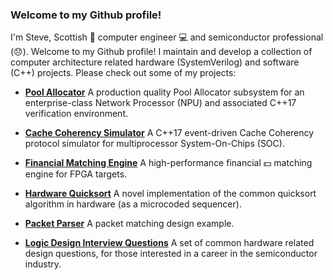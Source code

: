 ### Welcome to my Github profile!

I'm Steve, Scottish :scotland: computer engineer :computer: and semiconductor professional (:disappointed:). Welcome to my Github profile! I maintain and develop a collection of computer architecture related hardware (SystemVerilog) and software (C++) projects. Please check out some of my projects:

 - [__Pool Allocator__](http://www.github.com/stephenry/pa) A production quality Pool Allocator subsystem for an enterprise-class Network     Processor (NPU) and associated C++17 verification environment.

- [__Cache Coherency Simulator__](http://www.github.com/stephenry/cc) A C++17 event-driven Cache Coherency protocol simulator for multiprocessor System-On-Chips (SOC). 

- [__Financial Matching Engine__](http://www.github.com/stephenry/ob) A high-performance financial :dollar: matching engine for FPGA targets.

- [__Hardware Quicksort__](http://www.github.com/stephenry/qs) A novel implementation of the common quicksort algorithm in hardware (as a microcoded sequencer).

- [__Packet Parser__](http://www.github.com/stephenry/m) A packet matching design example.

- [__Logic Design Interview Questions__](http://www.github.com/stephenry/hw_interview_questions) A set of common hardware related design questions, for those interested in a career in the semiconductor industry.
